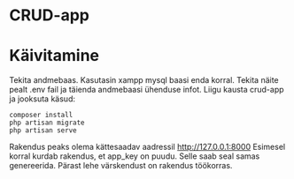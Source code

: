 # CRUD-app

# Käivitamine
Tekita andmebaas. Kasutasin xampp mysql baasi enda korral.
Tekita näite pealt .env fail ja täienda andmebaasi ühenduse infot.
Liigu kausta crud-app ja jooksuta käsud:

```
composer install
php artisan migrate
php artisan serve
```

Rakendus peaks olema kättesaadav aadressil http://127.0.0.1:8000
Esimesel korral kurdab rakendus, et app_key on puudu. Selle saab seal samas genereerida.
Pärast lehe värskendust on rakendus töökorras.

